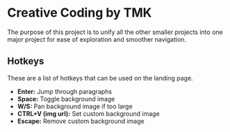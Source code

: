 # Creative Coding by TMK
The purpose of this project is to unify all the other smaller projects into one major project for ease of exploration and smoother navigation.

## Hotkeys
These are a list of hotkeys that can be used on the landing page.

- **Enter:** Jump through paragraphs
- **Space:** Toggle background image
- **W/S:** Pan background image if too large
- **CTRL+V (img url):** Set custom background image
- **Escape:** Remove custom background image